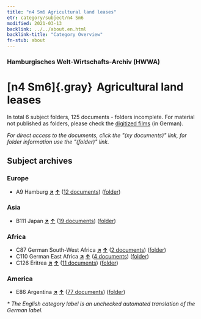 ```yaml
---
title: "n4 Sm6 Agricultural land leases"
etr: category/subject/n4 Sm6
modified: 2021-03-13
backlink: ../../about.en.html
backlink-title: "Category Overview"
fn-stub: about
---
```


### Hamburgisches Welt-Wirtschafts-Archiv (HWWA)
# [n4 Sm6]{.gray}&#8201; Agricultural land leases&#160; 





In total 6 subject folders, 125 documents - folders incomplete.
For material not published as folders, please check the [digitized films](/film/h1_sh) (in German).

_For direct access to the documents, click the "(xy documents)" link, for folder information use the "(folder)" link._

## Subject archives



### Europe

- A9 Hamburg [**&nearr;**](../../../geo/i/140905/about.en.html "Hamburg (all folders)") [**&uarr;**](../../../geo/about.en.html#A9 "Country category system") (<a href="https://pm20.zbw.eu/dfgview/sh/140905,145054" title="about: Hamburg : Agricultural land leases" target="_blank">12 documents</a>) ([folder](http://purl.org/pressemappe20/folder/sh/140905,145054))

### Asia

- B111 Japan [**&nearr;**](../../../geo/i/141272/about.en.html "Japan (all folders)") [**&uarr;**](../../../geo/about.en.html#B111 "Country category system") (<a href="https://pm20.zbw.eu/dfgview/sh/141272,145054" title="about: Japan : Agricultural land leases" target="_blank">19 documents</a>) ([folder](http://purl.org/pressemappe20/folder/sh/141272,145054))

### Africa

- C87 German South-West Africa [**&nearr;**](../../../geo/i/141450/about.en.html "German South-West Africa (all folders)") [**&uarr;**](../../../geo/about.en.html#C87 "Country category system") (<a href="https://pm20.zbw.eu/dfgview/sh/141450,145054" title="about: German South-West Africa : Agricultural land leases" target="_blank">2 documents</a>) ([folder](http://purl.org/pressemappe20/folder/sh/141450,145054))
- C110 German East Africa [**&nearr;**](../../../geo/i/141471/about.en.html "German East Africa (all folders)") [**&uarr;**](../../../geo/about.en.html#C110 "Country category system") (<a href="https://pm20.zbw.eu/dfgview/sh/141471,145054" title="about: German East Africa : Agricultural land leases" target="_blank">4 documents</a>) ([folder](http://purl.org/pressemappe20/folder/sh/141471,145054))
- C126 Eritrea [**&nearr;**](../../../geo/i/141483/about.en.html "Eritrea (all folders)") [**&uarr;**](../../../geo/about.en.html#C126 "Country category system") (<a href="https://pm20.zbw.eu/dfgview/sh/141483,145054" title="about: Eritrea : Agricultural land leases" target="_blank">11 documents</a>) ([folder](http://purl.org/pressemappe20/folder/sh/141483,145054))

### America

- E86 Argentina [**&nearr;**](../../../geo/i/141692/about.en.html "Argentina (all folders)") [**&uarr;**](../../../geo/about.en.html#E86 "Country category system") (<a href="https://pm20.zbw.eu/dfgview/sh/141692,145054" title="about: Argentina : Agricultural land leases" target="_blank">77 documents</a>) ([folder](http://purl.org/pressemappe20/folder/sh/141692,145054))


_* The English category label is an unchecked automated translation of the German label._

